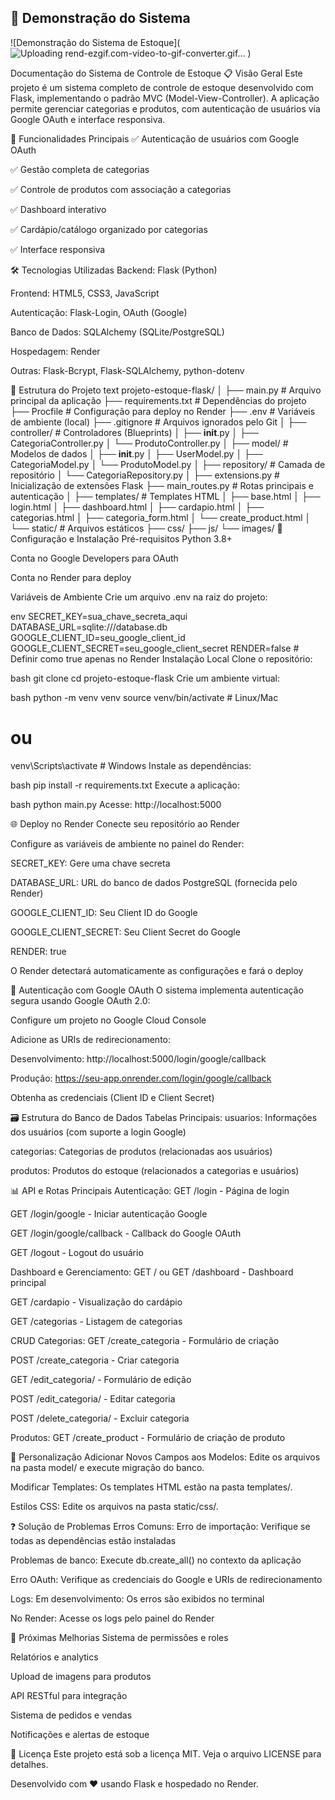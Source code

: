 ## 🎥 Demonstração do Sistema

![Demonstração do Sistema de Estoque](![Uploading rend-ezgif.com-video-to-gif-converter.gif…]()
)



Documentação do Sistema de Controle de Estoque
📋 Visão Geral
Este projeto é um sistema completo de controle de estoque desenvolvido com Flask, implementando o padrão MVC (Model-View-Controller). A aplicação permite gerenciar categorias e produtos, com autenticação de usuários via Google OAuth e interface responsiva.

🚀 Funcionalidades Principais
✅ Autenticação de usuários com Google OAuth

✅ Gestão completa de categorias

✅ Controle de produtos com associação a categorias

✅ Dashboard interativo

✅ Cardápio/catálogo organizado por categorias

✅ Interface responsiva

🛠️ Tecnologias Utilizadas
Backend: Flask (Python)

Frontend: HTML5, CSS3, JavaScript

Autenticação: Flask-Login, OAuth (Google)

Banco de Dados: SQLAlchemy (SQLite/PostgreSQL)

Hospedagem: Render

Outras: Flask-Bcrypt, Flask-SQLAlchemy, python-dotenv

📁 Estrutura do Projeto
text
projeto-estoque-flask/
│
├── main.py                 # Arquivo principal da aplicação
├── requirements.txt        # Dependências do projeto
├── Procfile               # Configuração para deploy no Render
├── .env                   # Variáveis de ambiente (local)
├── .gitignore            # Arquivos ignorados pelo Git
│
├── controller/            # Controladores (Blueprints)
│   ├── __init__.py
│   ├── CategoriaController.py
│   └── ProdutoController.py
│
├── model/                 # Modelos de dados
│   ├── __init__.py
│   ├── UserModel.py
│   ├── CategoriaModel.py
│   └── ProdutoModel.py
│
├── repository/            # Camada de repositório
│   └── CategoriaRepository.py
│
├── extensions.py          # Inicialização de extensões Flask
├── main_routes.py         # Rotas principais e autenticação
│
├── templates/             # Templates HTML
│   ├── base.html
│   ├── login.html
│   ├── dashboard.html
│   ├── cardapio.html
│   ├── categorias.html
│   ├── categoria_form.html
│   └── create_product.html
│
└── static/                # Arquivos estáticos
    ├── css/
    ├── js/
    └── images/
🔧 Configuração e Instalação
Pré-requisitos
Python 3.8+

Conta no Google Developers para OAuth

Conta no Render para deploy

Variáveis de Ambiente
Crie um arquivo .env na raiz do projeto:

env
SECRET_KEY=sua_chave_secreta_aqui
DATABASE_URL=sqlite:///database.db
GOOGLE_CLIENT_ID=seu_google_client_id
GOOGLE_CLIENT_SECRET=seu_google_client_secret
RENDER=false  # Definir como true apenas no Render
Instalação Local
Clone o repositório:

bash
git clone <url-do-repositorio>
cd projeto-estoque-flask
Crie um ambiente virtual:

bash
python -m venv venv
source venv/bin/activate  # Linux/Mac
# ou
venv\Scripts\activate     # Windows
Instale as dependências:

bash
pip install -r requirements.txt
Execute a aplicação:

bash
python main.py
Acesse: http://localhost:5000

🌐 Deploy no Render
Conecte seu repositório ao Render

Configure as variáveis de ambiente no painel do Render:

SECRET_KEY: Gere uma chave secreta

DATABASE_URL: URL do banco de dados PostgreSQL (fornecida pelo Render)

GOOGLE_CLIENT_ID: Seu Client ID do Google

GOOGLE_CLIENT_SECRET: Seu Client Secret do Google

RENDER: true

O Render detectará automaticamente as configurações e fará o deploy

🔐 Autenticação com Google OAuth
O sistema implementa autenticação segura usando Google OAuth 2.0:

Configure um projeto no Google Cloud Console

Adicione as URIs de redirecionamento:

Desenvolvimento: http://localhost:5000/login/google/callback

Produção: https://seu-app.onrender.com/login/google/callback

Obtenha as credenciais (Client ID e Client Secret)

🗃️ Estrutura do Banco de Dados
Tabelas Principais:
usuarios: Informações dos usuários (com suporte a login Google)

categorias: Categorias de produtos (relacionadas aos usuários)

produtos: Produtos do estoque (relacionados a categorias e usuários)

📊 API e Rotas Principais
Autenticação:
GET /login - Página de login

GET /login/google - Iniciar autenticação Google

GET /login/google/callback - Callback do Google OAuth

GET /logout - Logout do usuário

Dashboard e Gerenciamento:
GET / ou GET /dashboard - Dashboard principal

GET /cardapio - Visualização do cardápio

GET /categorias - Listagem de categorias

CRUD Categorias:
GET /create_categoria - Formulário de criação

POST /create_categoria - Criar categoria

GET /edit_categoria/<id> - Formulário de edição

POST /edit_categoria/<id> - Editar categoria

POST /delete_categoria/<id> - Excluir categoria

Produtos:
GET /create_product - Formulário de criação de produto

🎨 Personalização
Adicionar Novos Campos aos Modelos:
Edite os arquivos na pasta model/ e execute migração do banco.

Modificar Templates:
Os templates HTML estão na pasta templates/.

Estilos CSS:
Edite os arquivos na pasta static/css/.

❓ Solução de Problemas
Erros Comuns:
Erro de importação: Verifique se todas as dependências estão instaladas

Problemas de banco: Execute db.create_all() no contexto da aplicação

Erro OAuth: Verifique as credenciais do Google e URIs de redirecionamento

Logs:
Em desenvolvimento: Os erros são exibidos no terminal

No Render: Acesse os logs pelo painel do Render

🔮 Próximas Melhorias
Sistema de permissões e roles

Relatórios e analytics

Upload de imagens para produtos

API RESTful para integração

Sistema de pedidos e vendas

Notificações e alertas de estoque

📄 Licença
Este projeto está sob a licença MIT. Veja o arquivo LICENSE para detalhes.

Desenvolvido com ❤️ usando Flask e hospedado no Render.
